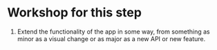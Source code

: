 # Workshop for this step

1. Extend the functionality of the app in some way,
   from something as minor as a visual change or as
   major as a new API or new feature.
